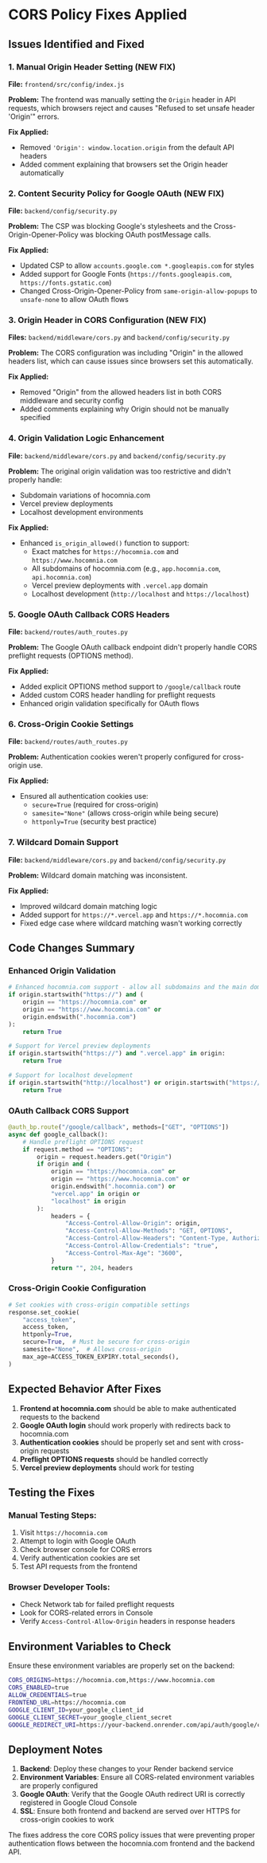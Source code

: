 # CORS Policy Fixes Applied

## Issues Identified and Fixed

### 1. Manual Origin Header Setting (NEW FIX)
**File:** `frontend/src/config/index.js`

**Problem:** The frontend was manually setting the `Origin` header in API requests, which browsers reject and causes "Refused to set unsafe header 'Origin'" errors.

**Fix Applied:**
- Removed `'Origin': window.location.origin` from the default API headers
- Added comment explaining that browsers set the Origin header automatically

### 2. Content Security Policy for Google OAuth (NEW FIX)
**File:** `backend/config/security.py`

**Problem:** The CSP was blocking Google's stylesheets and the Cross-Origin-Opener-Policy was blocking OAuth postMessage calls.

**Fix Applied:**
- Updated CSP to allow `accounts.google.com *.googleapis.com` for styles
- Added support for Google Fonts (`https://fonts.googleapis.com`, `https://fonts.gstatic.com`)
- Changed Cross-Origin-Opener-Policy from `same-origin-allow-popups` to `unsafe-none` to allow OAuth flows

### 3. Origin Header in CORS Configuration (NEW FIX)
**Files:** `backend/middleware/cors.py` and `backend/config/security.py`

**Problem:** The CORS configuration was including "Origin" in the allowed headers list, which can cause issues since browsers set this automatically.

**Fix Applied:**
- Removed "Origin" from the allowed headers list in both CORS middleware and security config
- Added comments explaining why Origin should not be manually specified

### 4. Origin Validation Logic Enhancement
**File:** `backend/middleware/cors.py` and `backend/config/security.py`

**Problem:** The original origin validation was too restrictive and didn't properly handle:
- Subdomain variations of hocomnia.com
- Vercel preview deployments
- Localhost development environments

**Fix Applied:**
- Enhanced `is_origin_allowed()` function to support:
  - Exact matches for `https://hocomnia.com` and `https://www.hocomnia.com`
  - All subdomains of hocomnia.com (e.g., `app.hocomnia.com`, `api.hocomnia.com`)
  - Vercel preview deployments with `.vercel.app` domain
  - Localhost development (`http://localhost` and `https://localhost`)

### 5. Google OAuth Callback CORS Headers
**File:** `backend/routes/auth_routes.py`

**Problem:** The Google OAuth callback endpoint didn't properly handle CORS preflight requests (OPTIONS method).

**Fix Applied:**
- Added explicit OPTIONS method support to `/google/callback` route
- Added custom CORS header handling for preflight requests
- Enhanced origin validation specifically for OAuth flows

### 6. Cross-Origin Cookie Settings
**File:** `backend/routes/auth_routes.py`

**Problem:** Authentication cookies weren't properly configured for cross-origin use.

**Fix Applied:**
- Ensured all authentication cookies use:
  - `secure=True` (required for cross-origin)
  - `samesite="None"` (allows cross-origin while being secure)
  - `httponly=True` (security best practice)

### 7. Wildcard Domain Support
**File:** `backend/middleware/cors.py` and `backend/config/security.py`

**Problem:** Wildcard domain matching was inconsistent.

**Fix Applied:**
- Improved wildcard domain matching logic
- Added support for `https://*.vercel.app` and `https://*.hocomnia.com`
- Fixed edge case where wildcard matching wasn't working correctly

## Code Changes Summary

### Enhanced Origin Validation
```python
# Enhanced hocomnia.com support - allow all subdomains and the main domain
if origin.startswith("https://") and (
    origin == "https://hocomnia.com" or
    origin == "https://www.hocomnia.com" or
    origin.endswith(".hocomnia.com")
):
    return True

# Support for Vercel preview deployments
if origin.startswith("https://") and ".vercel.app" in origin:
    return True

# Support for localhost development
if origin.startswith("http://localhost") or origin.startswith("https://localhost"):
    return True
```

### OAuth Callback CORS Support
```python
@auth_bp.route("/google/callback", methods=["GET", "OPTIONS"])
async def google_callback():
    # Handle preflight OPTIONS request
    if request.method == "OPTIONS":
        origin = request.headers.get("Origin")
        if origin and (
            origin == "https://hocomnia.com" or
            origin == "https://www.hocomnia.com" or
            origin.endswith(".hocomnia.com") or
            "vercel.app" in origin or
            "localhost" in origin
        ):
            headers = {
                "Access-Control-Allow-Origin": origin,
                "Access-Control-Allow-Methods": "GET, OPTIONS",
                "Access-Control-Allow-Headers": "Content-Type, Authorization, Accept, Origin, X-Requested-With",
                "Access-Control-Allow-Credentials": "true",
                "Access-Control-Max-Age": "3600",
            }
            return "", 204, headers
```

### Cross-Origin Cookie Configuration
```python
# Set cookies with cross-origin compatible settings
response.set_cookie(
    "access_token",
    access_token,
    httponly=True,
    secure=True,  # Must be secure for cross-origin
    samesite="None",  # Allows cross-origin
    max_age=ACCESS_TOKEN_EXPIRY.total_seconds(),
)
```

## Expected Behavior After Fixes

1. **Frontend at hocomnia.com** should be able to make authenticated requests to the backend
2. **Google OAuth login** should work properly with redirects back to hocomnia.com
3. **Authentication cookies** should be properly set and sent with cross-origin requests
4. **Preflight OPTIONS requests** should be handled correctly
5. **Vercel preview deployments** should work for testing

## Testing the Fixes

### Manual Testing Steps:
1. Visit `https://hocomnia.com`
2. Attempt to login with Google OAuth
3. Check browser console for CORS errors
4. Verify authentication cookies are set
5. Test API requests from the frontend

### Browser Developer Tools:
- Check Network tab for failed preflight requests
- Look for CORS-related errors in Console
- Verify `Access-Control-Allow-Origin` headers in response headers

## Environment Variables to Check

Ensure these environment variables are properly set on the backend:

```bash
CORS_ORIGINS=https://hocomnia.com,https://www.hocomnia.com
CORS_ENABLED=true
ALLOW_CREDENTIALS=true
FRONTEND_URL=https://hocomnia.com
GOOGLE_CLIENT_ID=your_google_client_id
GOOGLE_CLIENT_SECRET=your_google_client_secret
GOOGLE_REDIRECT_URI=https://your-backend.onrender.com/api/auth/google/callback
```

## Deployment Notes

1. **Backend**: Deploy these changes to your Render backend service
2. **Environment Variables**: Ensure all CORS-related environment variables are properly configured
3. **Google OAuth**: Verify that the Google OAuth redirect URI is correctly registered in Google Cloud Console
4. **SSL**: Ensure both frontend and backend are served over HTTPS for cross-origin cookies to work

The fixes address the core CORS policy issues that were preventing proper authentication flows between the hocomnia.com frontend and the backend API.
